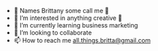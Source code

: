 - 👋 Names Brittany some call me 🐝 
- 👀 I’m interested in anything creative 🎨 
- 🌱 I’m currently learning business marketing
- 💞️ I’m looking to collaborate
- 📫 How to reach me all.things.britta@gmail.com

<!---
brittaeliza26/brittaeliza26 is a ✨ special ✨ repository because its `README.md` (this file) appears on your GitHub profile.
You can click the Preview link to take a look at your changes.
--->
